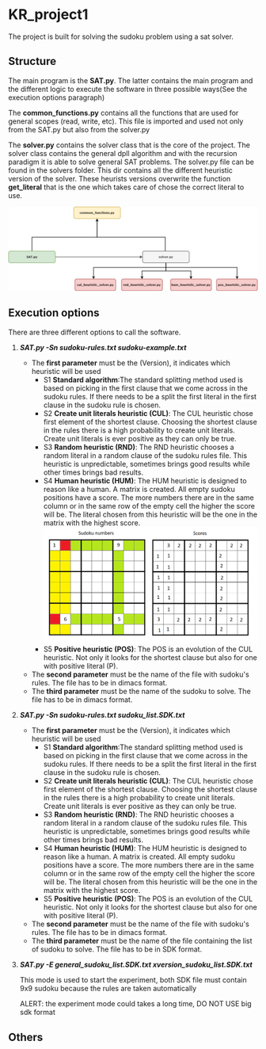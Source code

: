# KR_project1

The project is built for solving the sudoku problem using a sat solver.

## Structure
The main program is the **SAT.py**. The latter contains the main program and the different logic to execute the software in three possible ways(See the execution options paragraph)

The **common_functions.py** contains all the functions that are used for general scopes (read, write, etc). This file is imported and used not only from the SAT.py but also from the solver.py

The **solver.py** contains the solver class that is the core of the project. The solver class contains the general dpll algorithm and with the recursion paradigm it is able to solve general SAT problems.
The solver.py file can be found in the solvers folder. This dir contains all the different heuristic version of the solver. These heurists versions overwrite the function **get_literal** that is the one which takes care of chose the correct literal to use.


![structure](https://github.com/leobol96/KR_project1/blob/heuristics_implementation/img/project_structure.jpg)


## Execution options
There are three different options to call the software.
1. ***SAT.py -Sn sudoku-rules.txt sudoku-example.txt***
	- The **first parameter** must be the (Version), it indicates which heuristic will be used
        - S1 **Standard algorithm**:The standard splitting method used is based on picking in the first clause that we come across in the sudoku rules. If there needs to be a split the first literal in the first clause in the sudoku rule is chosen.
        - S2 **Create unit literals heuristic (CUL)**: The CUL heuristic chose first element of the shortest clause. Choosing the shortest clause in the rules there is a high probability to create unit literals. Create unit literals is ever positive as they can only be true.
        - S3 **Random heuristic (RND)**: The RND heuristic chooses a random literal in a random clause of the sudoku rules file. This heuristic is unpredictable, sometimes brings good results while other times brings bad results.
        - S4 **Human heuristic (HUM)**: The HUM heuristic is designed to reason like a human. A matrix is created. All empty sudoku positions have a score. The more numbers there are in the same column or in the same row of the empty cell the higher the score will be. The literal chosen from this heuristic will be the one in the matrix with the highest score.
        ![hum heuristic](https://github.com/leobol96/KR_project1/blob/heuristics_implementation/img/hum_heuristic_solver.png)
        - S5 **Positive heuristic (POS)**: The POS is an evolution of the CUL heuristic. Not only it looks for the shortest clause but also for one with positive literal (P).
	-   The **second parameter** must be the name of the file with sudoku's rules. The file has to be in dimacs format.
	-   The **third parameter** must be the name of the sudoku to solve. The file has to be in dimacs format.
2. ***SAT.py -Sn sudoku-rules.txt sudoku_list.SDK.txt***	
	- The **first parameter** must be the (Version), it indicates which heuristic will be used
        - S1 **Standard algorithm**:The standard splitting method used is based on picking in the first clause that we come across in the sudoku rules. If there needs to be a split the first literal in the first clause in the sudoku rule is chosen.
        - S2 **Create unit literals heuristic (CUL)**: The CUL heuristic chose first element of the shortest clause. Choosing the shortest clause in the rules there is a high probability to create unit literals. Create unit literals is ever positive as they can only be true.
        - S3 **Random heuristic (RND)**: The RND heuristic chooses a random literal in a random clause of the sudoku rules file. This heuristic is unpredictable, sometimes brings good results while other times brings bad results.
        - S4 **Human heuristic (HUM)**: The HUM heuristic is designed to reason like a human. A matrix is created. All empty sudoku positions have a score. The more numbers there are in the same column or in the same row of the empty cell the higher the score will be. The literal chosen from this heuristic will be the one in the matrix with the highest score.
        - S5 **Positive heuristic (POS)**: The POS is an evolution of the CUL heuristic. Not only it looks for the shortest clause but also for one with positive literal (P).
	-   The **second parameter** must be the name of the file with sudoku's rules. The file has to be in dimacs format.
	-   The **third parameter** must be the name of the file containing the list of sudoku to solve. The file has to be in SDK format.
4. ***SAT.py -E general_sudoku_list.SDK.txt xversion_sudoku_list.SDK.txt***
 	
    This mode is used to start the experiment, both SDK file must contain 9x9 sudoku because the rules are taken automatically
        
    ALERT: the experiment mode could takes a long time, DO NOT USE big sdk format   

## Others 
